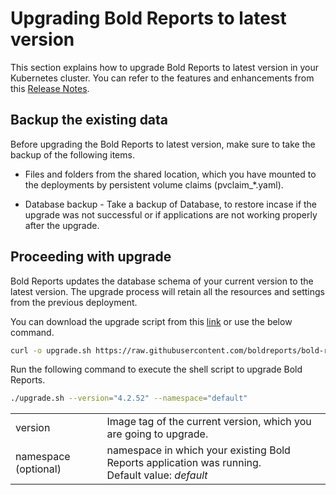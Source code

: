 # Upgrading Bold Reports to latest version

This section explains how to upgrade Bold Reports to latest version in your Kubernetes cluster. You can refer to the features and enhancements from this [Release Notes](https://www.boldreports.com/release-history/embedded-reporting).


## Backup the existing data
Before upgrading the Bold Reports to latest version, make sure to take the backup of the following items.

* Files and folders from the shared location, which you have mounted to the deployments by persistent volume claims (pvclaim_*.yaml).

* Database backup - Take a backup of Database, to restore incase if the upgrade was not successful or if applications are not working properly after the upgrade.


## Proceeding with upgrade
Bold Reports updates the database schema of your current version to the latest version. The upgrade process will retain all the resources and settings from the previous deployment.

You can download the upgrade script from this [link](https://raw.githubusercontent.com/boldreports/bold-reports-kubernetes/v4.2.52/upgrade/4-1_upgrade.sh) or use the below command.

```sh
curl -o upgrade.sh https://raw.githubusercontent.com/boldreports/bold-reports-kubernetes/v4.2.52/upgrade/4-1_upgrade.sh
```

Run the following command to execute the shell script to upgrade Bold Reports.

```sh
./upgrade.sh --version="4.2.52" --namespace="default"
```

<table>
    <tr>
      <td>
       version
      </td>
      <td>
      Image tag of the current version, which you are going to upgrade.
      </td>
    </tr>
    <tr>
      <td>
       namespace (optional)
      </td>
      <td>
       namespace in which your existing Bold Reports application was running. </br>
       Default value: <i>default</i>
      </td>
    </tr>
</table>